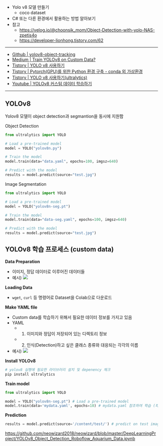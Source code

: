 - Yolo v8 모델 만들기
    - coco dataset
- C# 또는 다른 환경에서 활용하는 방법 알아보기
- 참고
	- https://velog.io/@choonsik_mom/Object-Detection-with-yolo-NAS-zpetis4o
	- https://developer-lionhong.tistory.com/62


-----

- [Github | yolov8-object-tracking](https://github.com/RizwanMunawar/yolov8-object-tracking?tab=readme-ov-file)
- [Medium | Train YOLOv8 on Custom Data?](https://muhammadrizwanmunawar.medium.com/train-yolov8-on-custom-data-6d28cd348262)
- [Tistory | YOLO v8 사용하기](https://geunuk.tistory.com/463)
- [Tistory | Pytorch(GPU)를 위한 Python 환경 구축 - conda 외 가상환경](https://qlsenddl-lab.tistory.com/59)
- [Tistory | YOLO v8 사용하기(ultralytics)](https://geunuk.tistory.com/463)
- [Youtube | YOLOv8 커스텀 데이터 학습하기](https://www.youtube.com/watch?v=em_lOAp8DJE)

----

## YOLOv8
Yolov8 모델이 object detection과 segmantion을 동시에 지원함

Object Detection
``` python
from ultralytics import YOLO

# Load a pre-trained model
model = YOLO("yolov8n.py")

# Train the model
model.train(data="data.yaml", epochs=100, imgsz=640)

# Predict with the model
results = model.predict(source="test.jpg")
```

Image Segmentation
``` python
from ultralytics import YOLO

# Load a pre-trained model
model = YOLO("yolov8n-seg.pt")

# Train the model
model.train(data="data-seg.yaml", epochs=100, imgsz=640)

# Predict with the model
results = model.predict(source="test.jpg")
```


## YOLOv8 학습 프로세스 (custom data)
**Data Preparation**
- 이미지, 정답 데이터로 이루어진 데이터들
- 예시)
	![](https://i.imgur.com/c5Be2sW.png)


**Loading Data**
- `wget`, `curl` 등 명령어로 Dataset을 Colab으로 다운로드

**Make YAML file**
- Custom data를 학습하기 위해서 필요한 데이터 정보를 가지고 있음
- YAML
	- 1. 이미지와 정답이 저장되어 있는 디렉토리 정보
	- 2. 인식(Detection)하고 싶은 클래스 종류와 대응되는 각각의 이름
- 예시) ![](https://i.imgur.com/qWht0nB.png)

**Install YOLOv8**
``` python
# yolov8 실행에 필요한 라이브러리 설치 및 depenency 체크
pip install ultralytics
```

**Train model**
``` python
from ultralytics import YOLO

model = YOLO("yolov8n-seg.pt") # Load a pre-trained model
model.train(data='mydata.yaml', epochs=10) # mydata.yaml 참조하여 학습 (파인튜닝)
```

**Prediction**
``` python
results = model.predict(source='/content/test/') # predict on test images
```



https://github.com/neowizard2018/neowizard/blob/master/DeepLearningProject/YOLOv8_Object_Detection_Roboflow_Aquarium_Data.ipynb